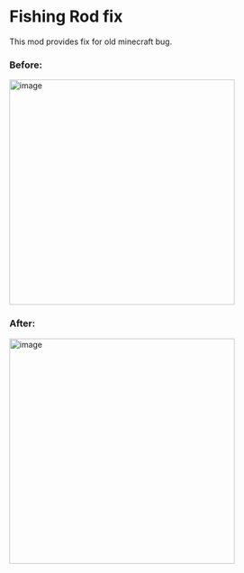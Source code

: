 # Fishing Rod fix

This mod provides fix for old minecraft bug.

### Before:
<img width="400" alt="image" src="https://github.com/andrewchik0/fishing-rod-fix/assets/68250467/aaa8c3d7-a941-4643-b4bb-9513f837ea79">

### After:
<img width="400" alt="image" src="https://github.com/andrewchik0/fishing-rod-fix/assets/68250467/559f1e8b-92c6-49f1-8861-90396657bfdc">
